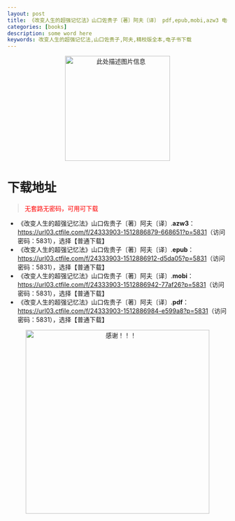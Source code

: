 ```yaml
---
layout: post
title: 《改变人生的超强记忆法》山口佐贵子〔著〕阿夫〔译〕 pdf,epub,mobi,azw3 电子书下载
categories: [books]
description: some word here
keywords: 改变人生的超强记忆法,山口佐贵子,阿夫,精校版全本,电子书下载
---
```


<div align="center"><img src="https://qweree.cn/wp-content/uploads/2025/06/gbrsdcqjyf.png" alt="此处描述图片信息" width="240px" height="auto"></div>

# 下载地址

> <p style="color:red" >无套路无密码，可用可下载</p>

- 《改变人生的超强记忆法》山口佐贵子〔著〕阿夫〔译〕.**azw3**：<https://url03.ctfile.com/f/24333903-1512886879-668651?p=5831>（访问密码：5831），选择【普通下载】
- 《改变人生的超强记忆法》山口佐贵子〔著〕阿夫〔译〕.**epub**：<https://url03.ctfile.com/f/24333903-1512886912-d5da05?p=5831>（访问密码：5831），选择【普通下载】
- 《改变人生的超强记忆法》山口佐贵子〔著〕阿夫〔译〕.**mobi**：<https://url03.ctfile.com/f/24333903-1512886942-77af26?p=5831>（访问密码：5831），选择【普通下载】
- 《改变人生的超强记忆法》山口佐贵子〔著〕阿夫〔译〕.**pdf**：<https://url03.ctfile.com/f/24333903-1512886984-e599a8?p=5831>（访问密码：5831），选择【普通下载】

<div align="center"><img src="https://pic.imgdb.cn/item/6707df6bd29ded1a8ce37031.gif" alt="感谢！！！" width="420px" height="auto"/></div>

